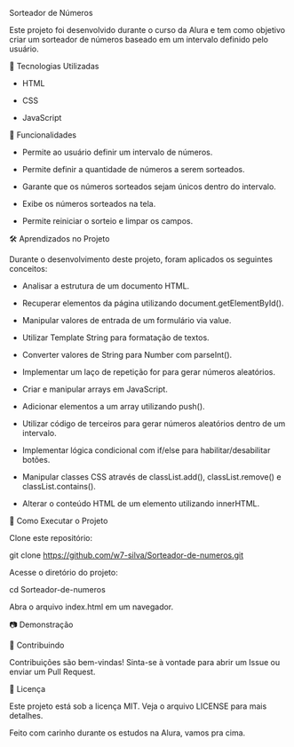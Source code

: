 Sorteador de Números

Este projeto foi desenvolvido durante o curso da Alura e tem como objetivo criar um sorteador de números baseado em um intervalo definido pelo usuário.

🚀 Tecnologias Utilizadas

- HTML

- CSS

- JavaScript
  

📌 Funcionalidades

- Permite ao usuário definir um intervalo de números.

- Permite definir a quantidade de números a serem sorteados.

- Garante que os números sorteados sejam únicos dentro do intervalo.

- Exibe os números sorteados na tela.

- Permite reiniciar o sorteio e limpar os campos.

🛠️ Aprendizados no Projeto

Durante o desenvolvimento deste projeto, foram aplicados os seguintes conceitos:

- Analisar a estrutura de um documento HTML.

- Recuperar elementos da página utilizando document.getElementById().

- Manipular valores de entrada de um formulário via value.

- Utilizar Template String para formatação de textos.

- Converter valores de String para Number com parseInt().

- Implementar um laço de repetição for para gerar números aleatórios.

- Criar e manipular arrays em JavaScript.

- Adicionar elementos a um array utilizando push().

- Utilizar código de terceiros para gerar números aleatórios dentro de um intervalo.

- Implementar lógica condicional com if/else para habilitar/desabilitar botões.

- Manipular classes CSS através de classList.add(), classList.remove() e classList.contains().

- Alterar o conteúdo HTML de um elemento utilizando innerHTML.

🔧 Como Executar o Projeto

Clone este repositório:

git clone https://github.com/w7-silva/Sorteador-de-numeros.git

Acesse o diretório do projeto:

cd Sorteador-de-numeros

Abra o arquivo index.html em um navegador.

📷 Demonstração



🤝 Contribuindo

Contribuições são bem-vindas! Sinta-se à vontade para abrir um Issue ou enviar um Pull Request.

📜 Licença

Este projeto está sob a licença MIT. Veja o arquivo LICENSE para mais detalhes.

Feito com carinho durante os estudos na Alura, vamos pra cima.
